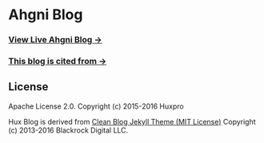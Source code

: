# Ahgni Blog

### [View Live Ahgni Blog &rarr;](https://ahgni.github.io/)
### [This blog is cited from &rarr;](https://huangxuan.me)


## License

Apache License 2.0.
Copyright (c) 2015-2016 Huxpro

Hux Blog is derived from [Clean Blog Jekyll Theme (MIT License)](https://github.com/BlackrockDigital/startbootstrap-clean-blog-jekyll/)
Copyright (c) 2013-2016 Blackrock Digital LLC.
